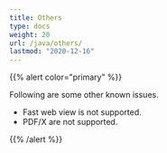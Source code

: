 ```yaml
---
title: Others
type: docs
weight: 20
url: /java/others/
lastmod: "2020-12-16"
---
```


{{% alert color="primary" %}} 

Following are some other known issues.

- Fast web view is not supported.
- PDF/X are not supported.

{{% /alert %}}
